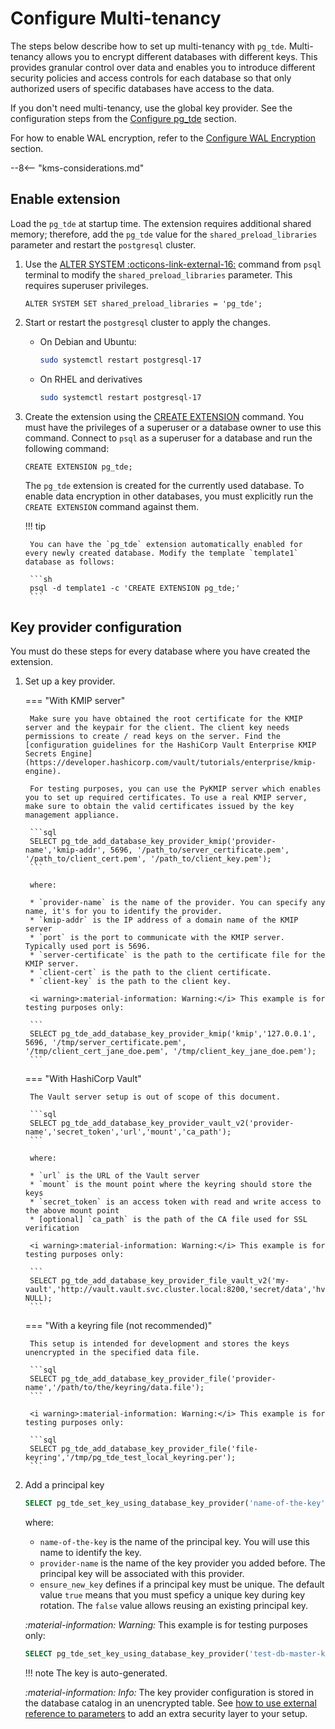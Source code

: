 # Configure Multi-tenancy

The steps below describe how to set up multi-tenancy with `pg_tde`. Multi-tenancy allows you to encrypt different databases with different keys. This provides granular control over data and enables you to introduce different security policies and access controls for each database so that only authorized users of specific databases have access to the data.

If you don't need multi-tenancy, use the global key provider. See the configuration steps from the [Configure pg_tde](../setup.md) section.

For how to enable WAL encryption, refer to the [Configure WAL Encryption](../wal-encryption.md) section.

--8<-- "kms-considerations.md"

## Enable extension

Load the `pg_tde` at startup time. The extension requires additional shared memory; therefore, add the `pg_tde` value for the `shared_preload_libraries` parameter and restart the `postgresql` cluster.

1. Use the [ALTER SYSTEM :octicons-link-external-16:](https://www.postgresql.org/docs/current/sql-altersystem.html) command from `psql` terminal to modify the `shared_preload_libraries` parameter. This requires superuser privileges.

    ```
    ALTER SYSTEM SET shared_preload_libraries = 'pg_tde';
    ```

2. Start or restart the `postgresql` cluster to apply the changes.

    * On Debian and Ubuntu:

       ```sh
       sudo systemctl restart postgresql-17
       ```

    * On RHEL and derivatives

       ```sh
       sudo systemctl restart postgresql-17
       ```

3. Create the extension using the [CREATE EXTENSION](https://www.postgresql.org/docs/current/sql-createextension.html) command. You must have the privileges of a superuser or a database owner to use this command. Connect to `psql` as a superuser for a database and run the following command:

    ```
    CREATE EXTENSION pg_tde;
    ```

    The `pg_tde` extension is created for the currently used database. To enable data encryption in other databases, you must explicitly run the `CREATE EXTENSION` command against them.

    !!! tip

        You can have the `pg_tde` extension automatically enabled for every newly created database. Modify the template `template1` database as follows: 

        ```sh
        psql -d template1 -c 'CREATE EXTENSION pg_tde;'
        ```

## Key provider configuration

You must do these steps for every database where you have created the extension.

1. Set up a key provider.

    === "With KMIP server"

        Make sure you have obtained the root certificate for the KMIP server and the keypair for the client. The client key needs permissions to create / read keys on the server. Find the [configuration guidelines for the HashiCorp Vault Enterprise KMIP Secrets Engine](https://developer.hashicorp.com/vault/tutorials/enterprise/kmip-engine).
        
        For testing purposes, you can use the PyKMIP server which enables you to set up required certificates. To use a real KMIP server, make sure to obtain the valid certificates issued by the key management appliance. 

        ```sql
        SELECT pg_tde_add_database_key_provider_kmip('provider-name','kmip-addr', 5696, '/path_to/server_certificate.pem', '/path_to/client_cert.pem', '/path_to/client_key.pem');
        ```

        where:

        * `provider-name` is the name of the provider. You can specify any name, it's for you to identify the provider.
        * `kmip-addr` is the IP address of a domain name of the KMIP server
        * `port` is the port to communicate with the KMIP server. Typically used port is 5696.
        * `server-certificate` is the path to the certificate file for the KMIP server.
        * `client-cert` is the path to the client certificate.
        * `client-key` is the path to the client key.

        <i warning>:material-information: Warning:</i> This example is for testing purposes only:

        ```
        SELECT pg_tde_add_database_key_provider_kmip('kmip','127.0.0.1', 5696, '/tmp/server_certificate.pem', '/tmp/client_cert_jane_doe.pem', '/tmp/client_key_jane_doe.pem');
        ```

    === "With HashiCorp Vault"

        The Vault server setup is out of scope of this document.

        ```sql
        SELECT pg_tde_add_database_key_provider_vault_v2('provider-name','secret_token','url','mount','ca_path');
        ``` 

        where: 

        * `url` is the URL of the Vault server
        * `mount` is the mount point where the keyring should store the keys
        * `secret_token` is an access token with read and write access to the above mount point
        * [optional] `ca_path` is the path of the CA file used for SSL verification

        <i warning>:material-information: Warning:</i> This example is for testing purposes only:

	    ```
	    SELECT pg_tde_add_database_key_provider_file_vault_v2('my-vault','http://vault.vault.svc.cluster.local:8200,'secret/data','hvs.zPuyktykA...example...ewUEnIRVaKoBzs2', NULL);
	    ```

    === "With a keyring file (not recommended)"

        This setup is intended for development and stores the keys unencrypted in the specified data file.

        ```sql
        SELECT pg_tde_add_database_key_provider_file('provider-name','/path/to/the/keyring/data.file');
        ```

	    <i warning>:material-information: Warning:</i> This example is for testing purposes only:

	    ```sql
	    SELECT pg_tde_add_database_key_provider_file('file-keyring','/tmp/pg_tde_test_local_keyring.per');
	    ```
  
2. Add a principal key

    ```sql
    SELECT pg_tde_set_key_using_database_key_provider('name-of-the-key', 'provider-name','ensure_new_key');
    ```

    where:

    * `name-of-the-key` is the name of the principal key. You will use this name to identify the key.
    * `provider-name` is the name of the key provider you added before. The principal key will be associated with this provider.
    * `ensure_new_key` defines if a principal key must be unique. The default value `true` means that you must speficy a unique key during key rotation. The `false` value allows reusing an existing principal key.

    <i warning>:material-information: Warning:</i> This example is for testing purposes only:

    ```sql
    SELECT pg_tde_set_key_using_database_key_provider('test-db-master-key','file-vault','ensure_new_key');
    ```

    !!! note
        The key is auto-generated.

   <i info>:material-information: Info:</i> The key provider configuration is stored in the database catalog in an unencrypted table. See [how to use external reference to parameters](external-parameters.md) to add an extra security layer to your setup.
